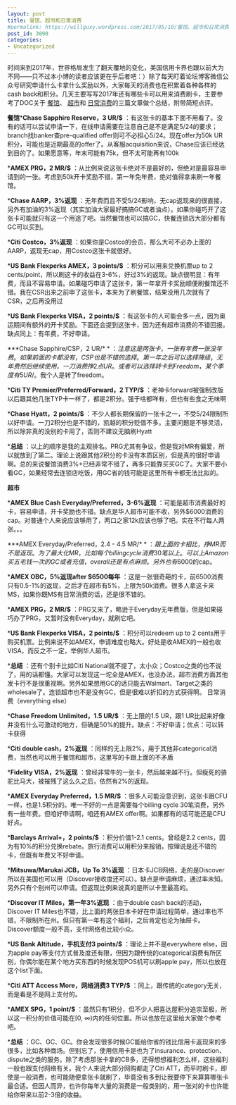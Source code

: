 ```yaml
---
layout: post
title: 餐馆、超市和日常消费
#permalink: https://willguxy.wordpress.com/2017/05/10/餐馆、超市和日常消费/index.html
post_id: 3090
categories: 
- Uncategorized
---
```


时间来到2017年，世界格局发生了翻天覆地的变化，美国信用卡界也跟以前大为不同——只不过本小博的读者应该更在乎后者吧：）除了每天盯着论坛博客微信公众号研究申请什么卡拿什么奖励以外，大家每天的消费也在积累着各种各样的cash back和积分。几天主要写写2017年还有哪些卡可以用来消费刷卡，主要参考了DOC关于
[餐馆](http://www.doctorofcredit.com/best-credit-card-for-restaurant-spend/)、
[超市](http://www.doctorofcredit.com/best-credit-card-for-grocery-store-purchases/)和
[日常消费](http://www.doctorofcredit.com/best-credit-cards-for-every-day-purchases/)的三篇文章做个总结，附带简短点评。


**餐馆*****Chase Sapphire Reserve，3 UR/$**
：有这张卡的基本下面不用看了。没有的话可以尝试申请一下，在线申请需要在注意自己是不是满足5/24的要求；branch找banker查pre-qualified offer则可不必担心5/24。现在offer为50k UR积分，可能也是近期最高的offer了。从客服acquisition来说，Chase应该已经达到目的了。如果愿意等，年末可能有75k，但不太可能再有100k

	
***AMEX PRG，2 MR/$**
：从比例来说这张卡绝对不是最好的，但绝对是最容易申请到的一张。考虑到50k开卡奖励不错，第一年免年费，绝对值得拿来刷一年餐馆。

	
***Chase AARP，3%返现**
：无年费而且不受5/24影响，无cap返现来的很直接，另外有加油的3%返现（其实加油大家最好搞搞GC或者油点）。如果你碰巧开了这张卡可能就只有这一个用途了吧。当然餐馆也可以搞GC，快餐连锁店大部分都有GC可以买到。

	
***Citi Costco，3%返现**
：如果你是Costco的会员，那么大可不必办上面的AARP，返现无cap，用Costco这张卡就很好。

	
***US Bank Flexperks AMEX，3 points/$**
：积分可以用来兑换机票up to 2 cents/point，所以刷这卡的收益在3-6%，好过3%的返现。缺点很明显：有年费，而且不容易申请。如果碰巧申请了这张卡，第一年拿开卡奖励顺便刷餐馆还不错。我在CSR出来之前申了这张卡，本来为了刷餐馆，结果没用几次就有了CSR，之后再没用过

	
***US Bank Flexperks VISA，2 points/$**
：有这张卡的人可能会多一点，因为奥运期间有额外的开卡奖励。下面还会提到这张卡，因为还有超市消费的不错回报。缺点同上：有年费，不好申请。

	
***Chase Sapphire/CSP，2 UR/$**
：注意这是两张卡，一张有年费一张没年费。如果前面的卡都没有，CSP也是不错的选择。第一年之后可以选择降级，无年费然后继续使用，一刀消费挣2点UR。或者可以选择转卡到Freedom，某个季度有5 UR/$。我个人是转了freedom。

	
***Citi TY Premier/Preferred/Forward，2 TYP/$**
：老神卡forward被强制改版以后跟其他几张TYP卡一样了，都是2积分。强于啥都咩有，但也有些食之无味啊

	
***Chase Hyatt，2 points/$**
：不少人都长期保留的一张卡之一，不受5/24限制所以好申请。一刀2积分也是不错的，凯越的积分贬值不多。主要问题是不够灵活，所以除非真的没别的卡用了，否则不建议无脑刷Hyatt

	
***总结**
：以上的顺序是我的主观排名。PRG尤其有争议，但是我对MR有偏爱，所以就放到了第二。理论上说跟其他2积分的卡没有本质区别，但是真的很好申请啊。总的来说餐馆消费3%+已经非常不错了，再多只能靠买买GC了。大家不要小看GC，如果经常去连锁店吃饭，用GC省的钱可能是这里所有卡都无法比拟的。

**超市**


***AMEX Blue Cash Everyday/Preferred，3-6%返现**
：可能是超市消费最好的卡，容易申请，开卡奖励也不错。缺点是华人超市可能不收，另外$6000消费的cap。对普通个人来说应该够用了，两口之家12k应该也够了吧。实在不行每人两张。。。

	
***AMEX Everyday/Preferred，2.4 - 4.5 MR/$**
：跟上面的卡相比，挣MR而不是返现。为了最大化MR，比如每个billing cycle消费30笔以上。可以上Amazon买五毛钱一次的GC或者充值，overall还是有点麻烦。另外也有$6000的cap。

	
***AMEX OBC，5%返现after $6500每年**
：这是一张很奇葩的卡，前6500消费只有0.5-1%的返现，之后才在超市有5%，上限为50k消费。很多人拿这卡来MS，如果你既MS有日常消费的话，还是很不错的。

	
***AMEX PRG，2 MR/$**
：PRG又来了，略逊于Everyday无年费版，但是如果碰巧办了PRG，又暂时没有Everyday，就刷它吧。

	
***US Bank Flexperks VISA，2 points/$**
：积分可以redeem up to 2 cents用于购买机票。比例来说不如AMEX，申请难度也略大。好处是收AMEX的一般也收VISA，而反之不一定，举例华人超市。

	
***总结**
：还有个别卡比如Citi National就不提了，太小众；Costco之类的也不说了，用的话都懂。大家可以发现这一坨全是AMEX，也没办法，超市消费方面其他发卡行不是很重视啊。另外如果想用GC的话只能去Walmart、Target之类的wholesale了。连锁超市也不是没有GC，但是很难以折扣的方式获得啊。
日常消费（everything else）

***Chase Freedom Unlimited，1.5 UR/$**
：无上限的1.5 UR，跟1 UR比起来好像并没有什么可激动的地方，但确是50%的提升。缺点：不好申请；优点：可以转卡获得

	
***Citi double cash，2%返现**
：同样的无上限2%，用于其他非categorical消费，当然也可以用于餐馆和超市，这里写的卡跟上面的不矛盾

	
***Fidelity VISA，2%返现**
：曾经非常牛的一张卡，然后越来越不行。但瘦死的骆驼比马大，被摧残了这么久之后，依然有2%的返现。

	
***AMEX Everyday Preferred，1.5 MR/$**
：很多人可能没意识到，这张卡跟CFU一样，也是1.5积分的。唯一不好的一点是需要每个billing cycle 30笔消费，另外有一些年费。但咱好申请啊，咱还有AMEX offer啊。如果都有的话可能还是CFU好点。

	
***Barclays Arrival+，2 points/$**
：积分价值1-2.1 cents。曾经是2.2 cents，因为有10%的积分兑换rebate。旅行消费可以用积分来报销，按理说是还不错的卡，但既有年费又不好申请。

	
***Mitsuwa/Marukai JCB，Up To 3%返现**
：日本卡JCB网络，走的是Discover所以在美国也可以用（Discover接收度还可以）。缺点是申请麻烦，通过率未知。另外只有个别州可以申请。但返现比例来说真的是所以卡里最高的。

	
***Discover IT Miles，第一年3%返现**
：由于double cash back的活动，Discover IT Miles也不错，比上面的两张日本卡好在申请过程简单，通过率也不错，不限制所在州。但只有第一年有这个福利，之后肯定也沦为抽屉卡。Discover额度一般不高，支付网络也比较小众。

	
***US Bank Altitude，手机支付3 points/$**
：理论上并不是everywhere else，因为apple pay等支付方式普及度还有限，但因为跟传统的categorical消费有所区别，你偶尔能在某个地方买东西的时候发现POS机可以刷apple pay，所以也放在这个list下面。

	
***Citi ATT Access More，网络消费3 TYP/$**
：同上，跟传统的category无关，而是看是不是网上支付的。

	
***AMEX SPG，1 point/$**
：虽然只有1积分，但不少人把喜达屋积分追崇至极，所以这一积分的价值可能在[0, ∞)内的任何位置。所以也放在这里给大家做个参考吧。

	
***总结**
：GC、GC、GC。你会发现很多时候GC能给你省的钱比信用卡返现来的多很多，比如各种商场。但别忘了，使用信用卡是也为了insurance、protection、dispute之类的服务。除了考虑那张卡拿的CB多，还得想想福利怎么样，这些福利一般也跟支付网络有关。我个人来说大部分网购都走了Citi ATT，而平时刷卡，即使是一般消费，也可能随便拿张卡就刷了，毕竟没有多到让我要停下来算算哪张卡最合适。但因人而异，也许你每年大量的消费是一般类别的，用一张对的卡也许能给你带来以前2-3倍的收益。
